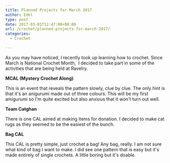 ```yaml
---
title: Planned Projects for March 2017
author: Edel
type: post
date: 2017-03-01T12:47:00+00:00
url: /crochet/planned-projects-for-march-2017/
categories:
  - Crochet

---
```

As you may have noticed, I recently took up learning how to crochet. Since March is National Crochet Month, &nbsp;I decided to take part in some of the activities that are being held at Ravelry.

**MCAL (Mystery Crochet Along)**

This is an event that reveals the pattern slowly, clue by clue. The only hint is that it's an anigurumi made out of three colours. This will be my first amigurumi so I'm quite excited but also anxious that it won't turn out well.

**Team Catghan**

There is one CAL aimed at making items for donation. I decided to make cat rugs as they seemed to be the easiest of the bunch.

**Bag CAL**

This CAL is pretty simple, just crochet a bag! Any bag, really. I am not sure what kind of bag I want to make. I did see one pattern that is easy but it's made entirely of single crochets. A little boring but it's doable.